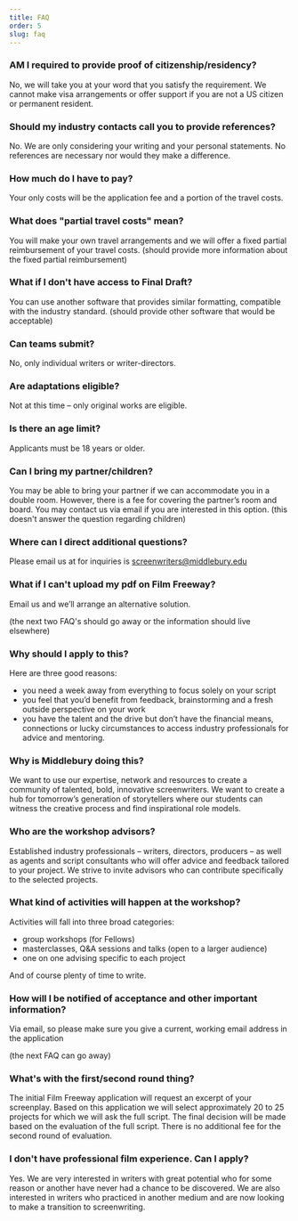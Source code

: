 ```yaml
---
title: FAQ
order: 5
slug: faq
---
```



### AM I required to provide proof of citizenship/residency?

No, we will take you at your word  that you satisfy the requirement. We cannot make visa arrangements or offer support if you are not a US citizen or permanent resident.


### Should my industry contacts call you to provide references?

No. We are only considering your writing and your personal statements. No references are necessary nor would they make a difference.


### How much do I have to pay?

Your only costs will be the application fee and a portion of the travel costs.


### What does "partial travel costs" mean?

You will make your own travel arrangements and we will offer a fixed partial reimbursement of your travel costs. (should provide more information about the fixed partial reimbursement)

### What if I don't have access to Final Draft?

You can use another software that provides similar formatting, compatible with the industry standard. (should provide other software that would be acceptable)

### Can teams submit?

No, only individual writers or writer-directors.

### Are adaptations eligible?

Not at this time – only original works are eligible.

### Is there an age limit?

Applicants must be 18 years or older.

### Can I bring my partner/children?

You may be able to bring your partner if we can accommodate you in a double room. However, there is a fee for covering the partner’s room and board. You may contact us via email if you are interested in this option. (this doesn't answer the question regarding children)

### Where can I direct additional questions?

Please email us at for inquiries is [screenwriters@middlebury.edu](mailto:screenwriters@middlebury.edu)

### What if I can't upload my pdf on Film Freeway?

Email us and we’ll arrange an alternative solution.

(the next two FAQ's should go away or the information should live elsewhere)

### Why should I apply to this?

Here are three good reasons:

- you need a week away from everything to focus solely on your script
- you feel that you’d benefit from feedback, brainstorming and a fresh outside perspective on your work
- you have the talent and the drive but don’t have the financial means, connections or lucky circumstances to access industry professionals for advice and mentoring.

### Why is Middlebury doing this?

We want to use our expertise, network and resources to create a community of talented, bold, innovative screenwriters. We want to create a hub for tomorrow’s generation of storytellers where our students can witness the creative process and find inspirational role models.

### Who are the workshop advisors?

Established industry professionals – writers, directors, producers – as well as agents and script consultants who will offer advice and feedback tailored to your project. We strive to invite advisors who can contribute specifically to the selected projects.

### What kind of activities will happen at the workshop?

Activities will fall into three broad categories:

- group workshops (for Fellows)
- masterclasses, Q&A sessions and talks (open to a larger audience)
- one on one advising specific to each project

And of course plenty of time to write.

### How will I be notified of acceptance and other important information?

Via email, so please make sure you give a current, working email address in the application

(the next FAQ can go away)

### What's with the first/second round thing?

The initial Film Freeway application will request an excerpt of your screenplay. Based on this application we will select approximately 20 to 25 projects for which we will ask the full script. The final decision will be made based on the evaluation of the full script. There is no additional fee for the second round of evaluation.

### I don't have professional film experience. Can I apply? 

Yes. We are very interested in writers with great potential who for some reason or another have never had a chance to be discovered. We are also interested in writers who practiced in another medium and are now looking to make a transition to screenwriting.
